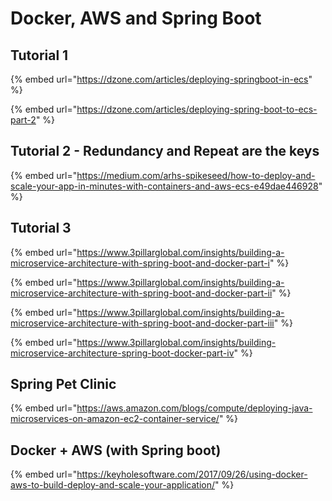 # Docker, AWS and Spring Boot

## Tutorial 1

{% embed url="https://dzone.com/articles/deploying-springboot-in-ecs" %}

{% embed url="https://dzone.com/articles/deploying-spring-boot-to-ecs-part-2" %}

## Tutorial 2 - Redundancy and Repeat are the keys

{% embed url="https://medium.com/arhs-spikeseed/how-to-deploy-and-scale-your-app-in-minutes-with-containers-and-aws-ecs-e49dae446928" %}

## Tutorial 3

{% embed url="https://www.3pillarglobal.com/insights/building-a-microservice-architecture-with-spring-boot-and-docker-part-i" %}

{% embed url="https://www.3pillarglobal.com/insights/building-a-microservice-architecture-with-spring-boot-and-docker-part-ii" %}

{% embed url="https://www.3pillarglobal.com/insights/building-a-microservice-architecture-with-spring-boot-and-docker-part-iii" %}

{% embed url="https://www.3pillarglobal.com/insights/building-microservice-architecture-spring-boot-docker-part-iv" %}



## Spring Pet Clinic

{% embed url="https://aws.amazon.com/blogs/compute/deploying-java-microservices-on-amazon-ec2-container-service/" %}

## Docker + AWS \(with Spring boot\)

{% embed url="https://keyholesoftware.com/2017/09/26/using-docker-aws-to-build-deploy-and-scale-your-application/" %}



